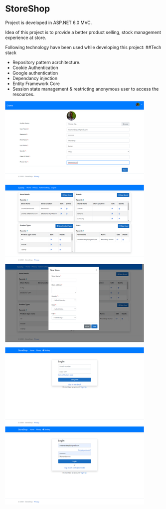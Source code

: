 # StoreShop
Project is developed in ASP.NET 6.0 MVC.

Idea of this project is to provide a better product  selling, stock management experience at store.

Following technology have been used while developing this project:
##Tech stack
<ul>
<li>Repository pattern acrchitecture.</li>
<li>Cookie Authentication</li>
<li>Google authentication</li>
<li>Dependancy injection</li>
<li>Entity Framework Core</li>
<li>Session state management & restricting anonymous user to access the resources.</li>
</ul>


<img src="/StoreShop.Presentation/wwwroot/img/UserProfilePage.png" wigth="350" height="250"/> 

<img src="/StoreShop.Presentation/wwwroot/img/AdminSettingPage.png" wigth="350" height="250"/>     <img src="/StoreShop.Presentation/wwwroot/img/PopupWindow.png" wigth="350" height="250"/>


<img src="/StoreShop.Presentation/wwwroot/img/OTPLoginPage.png" wigth="350" height="250"/>         <img src="/StoreShop.Presentation/wwwroot/img/EmailLoginPage.png" wigth="350" height="250"/>   


